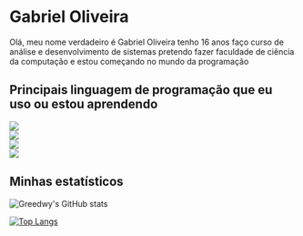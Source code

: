 
# Gabriel Oliveira

Olá, meu nome verdadeiro é Gabriel Oliveira tenho 16 anos faço curso de análise e desenvolvimento de sistemas pretendo fazer faculdade de ciência da computação e estou começando no mundo da programação

## Principais linguagem de programação que eu uso ou estou aprendendo


<div>
 <a>
        <img src="https://img.shields.io/badge/-React.js-blue" /></a>

</div>

<div>
<a>
        <img src="https://img.shields.io/badge/-PHP-important" /></a>

</div>
<div>
<a>
        <img src="https://img.shields.io/badge/-Typescript-yellowgreenn" /></a>
</div>

<div>
<a>
        <img src="https://img.shields.io/badge/-Node-critical" /></a>
</div>

## Minhas estatísticos



![Greedwy's GitHub stats](https://github-readme-stats.vercel.app/api?username=Greedwy-Blu&show_icons=true&theme=darcula)


[![Top Langs](https://github-readme-stats.vercel.app/api/top-langs/?username=Greedwy-Blu&langs_count=9)](https://github.com/Greedwy-Blu/github-readme-stats)


